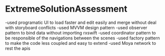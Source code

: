 # ExtremeSolutionAssessment

-used programatic UI to load faster and edit easily and merge without deal with storyboard conflicts
-used MVVM design pattern
-used observer pattern to bind data without importing rxswift
-used coordinator pattern to be responsible of the navigations between the scenes
-used factory pattern to make the code less coupled and easy to extend
-used Moya network to rest the apis
